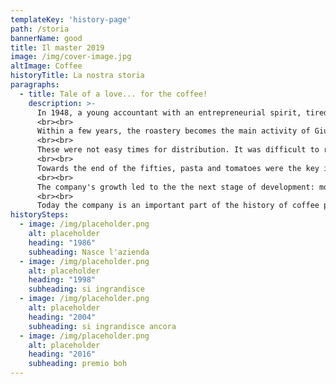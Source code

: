 ```yaml
---
templateKey: 'history-page'
path: /storia
bannerName: good
title: Il master 2019
image: /img/cover-image.jpg
altImage: Coffee
historyTitle: La nostra storia
paragraphs:
  - title: Tale of a love... for the coffee!
    description: >-
      In 1948, a young accountant with an entrepreneurial spirit, tired of monotonous clerical life in the public sector, resigns from his workplace in order to start a small business. In the center of Salerno, he opens a grocery shop, that quickly transforms into a wholesale of local produce and a coffee roastery.
      <br><br>
      Within a few years, the roastery becomes the main activity of Giuseppe Greco: efficient and widespread distribution network ensures delivery of quality products to shops and bars throughout the province of Salerno and Potenza, even reaching parts of neighbouring Calabria.
      <br><br>
      These were not easy times for distribution. It was difficult to reach more remote parts of Campania and Basilicata region, but the numerous "AlfaRomeo" vans of the Giuseppe Greco import roastery became an example of punctuality and reliability in the commercial world: even with the snow, coffee shops and grocery stores in the remote parts of Campania and Basilicata did not lack biscuits,liqueurs and many other produce that was not easy to find in other regions of postwar Italy. The logistic network was scarce: there weren’t many supermarkets or bigger grocery shops like nowadays.
      <br><br>
      Towards the end of the fifties, pasta and tomatoes were the key industries of Salerno, the city situated in the middle of the region of Campania. The Greco's company was on the leading edge of the rising roastery bussiness. They were the only coffee roastery to be included in "Salerno industrious " - magazine published by the italian Chamber of Commerce that listed largest and most successful businesses of the city.
      <br><br>
      The company's growth led to the the next stage of development: more modern equipment was implemented, without compromising the quality of the product - always in line with the rigorous methods of artizan coffee production. After the death of the founder in 1978, Arturo, his son, decided to focus only on the import and roasting of coffee.
      <br><br>
      Today the company is an important part of the history of coffee production in Salerno. Thanks to over 70 years of experience, it selects only the most exclusive coffee beans for its loyal customers - an intricate job, done by the passionate few who believe that the quality of the coffee blend speaks for itself.
historySteps:
  - image: /img/placeholder.png
    alt: placeholder
    heading: "1986"
    subheading: Nasce l'azienda
  - image: /img/placeholder.png
    alt: placeholder
    heading: "1998"
    subheading: si ingrandisce
  - image: /img/placeholder.png
    alt: placeholder
    heading: "2004"
    subheading: si ingrandisce ancora
  - image: /img/placeholder.png
    alt: placeholder
    heading: "2016"
    subheading: premio boh
---
```

